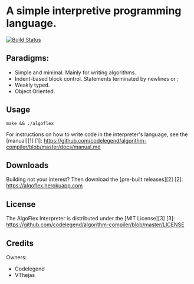 A simple interpretive programming language.
=================================================

[![Build Status](https://travis-ci.org/codelegend/algorithm-compiler.svg?branch=master)](https://travis-ci.org/codelegend/algorithm-compiler)

Paradigms:
-------------------------------------------------
- Simple and minimal. Mainly for writing algorithms.
- Indent-based block control. Statements terminated by newlines or ;
- Weakly typed.
- Object Oriented.

Usage
-------------------------------------------------
`make && ./algoflex`

For instructions on how to write code in the interpreter's language, see the [manual][1]
  [1]: https://github.com/codelegend/algorithm-compiler/blob/master/docs/manual.md

Downloads
-------------------------------------------------
Building not your interest? Then download the [pre-built releases][2]
  [2]: https://algoflex.herokuapp.com

License
-------------------------------------------------
The AlgoFlex Interpreter is distributed under the [MIT License][3]
  [3]: https://github.com/codelegend/algorithm-compiler/blob/master/LICENSE

Credits
-------------------------------------------------
Owners:
- Codelegend 
- VThejas
